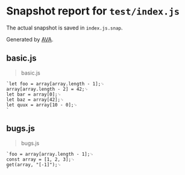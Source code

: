# Snapshot report for `test/index.js`

The actual snapshot is saved in `index.js.snap`.

Generated by [AVA](https://avajs.dev).

## basic.js

> basic.js

    `let foo = array[array.length - 1];␊
    array[array.length - 2] = 42;␊
    let bar = array[0];␊
    let baz = array[42];␊
    let quux = array[10 - 0];␊
    `

## bugs.js

> bugs.js

    `foo = array[array.length - 1];␊
    const array = [1, 2, 3];␊
    get(array, "[-1]");␊
    `

